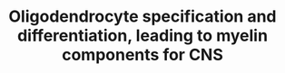 ---
annotations:
- id: CL:0000125
  parent: animal cell
  type: Cell Type Ontology
  value: glial cell
- id: CL:0000328
  parent: native cell
  type: Cell Type Ontology
  value: myelin accumulating cell
- id: CL:0000125
  parent: animal cell
  type: Cell Type Ontology
  value: glial cell
- id: CL:0000128
  parent: animal cell
  type: Cell Type Ontology
  value: oligodendrocyte
- id: CL:0000328
  parent: native cell
  type: Cell Type Ontology
  value: myelin accumulating cell
- id: PW:0000004
  parent: regulatory pathway
  type: Pathway Ontology
  value: regulatory pathway
- id: CL:0002453
  parent: animal cell
  type: Cell Type Ontology
  value: oligodendrocyte precursor cell
authors:
- Jessev1993
- Egonw
- DeSl
- Khanspers
- Eweitz
- Finterly
- Mkutmon
- Ddigles
citedin:
- link: 10.1080/15622975.2023.2281514
  title: Interactive neuroinflammation pathways and transcriptomics-based identification
    of drugs and chemical compounds for schizophrenia (2023)
communities:
- ONTOX
description: 'Overview of synthesis of components for myelin sheath of the CNS in
  oligodendrocytes. "Multi-potent neural stem cells are specified into oligodendrocyte
  progenitor cells. OPCs can differentiate into multiple cell types including astrocytes,
  neurons, and Schwann cells. Differentiation along the oligodendroglial lineage to
  pre-oligodendrocytes/immature oligodendrocytes is potentiated by the growth factor
  IGF-1, the cytokine CNTF, and the thyroid hormone T3, and requires several transcription
  factors. BMPs can inhibit this step, as well as the previous one. Differentiation
  into mature oligodendrocytes is associated with acquisition of myelin-related proteins."
  Rephrased from [Miron et al, 2011, Figure 1C+D]. '
last-edited: 2025-07-10
ndex: 84a25fce-8b6a-11eb-9e72-0ac135e8bacf
organisms:
- Homo sapiens
redirect_from:
- /index.php/Pathway:WP4304
- /instance/WP4304
- /instance/WP4304_r139900
revision: r139900
schema-jsonld:
- '@context': https://schema.org/
  '@id': https://wikipathways.github.io/pathways/WP4304.html
  '@type': Dataset
  creator:
    '@type': Organization
    name: WikiPathways
  description: 'Overview of synthesis of components for myelin sheath of the CNS in
    oligodendrocytes. "Multi-potent neural stem cells are specified into oligodendrocyte
    progenitor cells. OPCs can differentiate into multiple cell types including astrocytes,
    neurons, and Schwann cells. Differentiation along the oligodendroglial lineage
    to pre-oligodendrocytes/immature oligodendrocytes is potentiated by the growth
    factor IGF-1, the cytokine CNTF, and the thyroid hormone T3, and requires several
    transcription factors. BMPs can inhibit this step, as well as the previous one.
    Differentiation into mature oligodendrocytes is associated with acquisition of
    myelin-related proteins." Rephrased from [Miron et al, 2011, Figure 1C+D]. '
  keywords:
  - BMP2
  - BMP4
  - CNPase
  - CNTF
  - CXCL1
  - CXCL2
  - Cerebrosides 22,7%
  - Cholesterol 27%
  - FGF
  - Gli2
  - IGF-1
  - IL1b
  - LIF
  - Lecithins 11,2%
  - MAG
  - MBP
  - MOG
  - Mash1
  - MyT1
  - Nkx-2.2
  - Nkx-2.6
  - OMG
  - Olig1
  - Olig2
  - PDGF
  - PLP1
  - Phosphatidylcholine
  - Phosphatidylserine 4,8%
  - SHH
  - SOX-10
  - SOX-5
  - SOX-6
  - SOX-8
  - SOX-9
  - Sphingomyelin 7,9%
  - Sulfatide 3,8%
  - T3
  - TNFa
  - bFGF
  - phosphatidic acid
  - phosphatidylethanolamines
  - phosphatidylinositol
  license: CC0
  name: Oligodendrocyte specification and differentiation, leading to myelin components
    for CNS
seo: CreativeWork
title: Oligodendrocyte specification and differentiation, leading to myelin components
  for CNS
wpid: WP4304
---